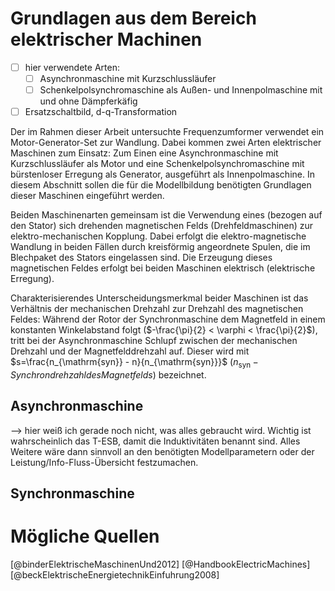 # Grundlagen aus dem Bereich elektrischer Machinen
- [ ] hier verwendete Arten: 
	- [ ] Asynchronmaschine mit Kurzschlussläufer
	- [ ] Schenkelpolsynchromaschine als Außen- und Innenpolmaschine mit und ohne Dämpferkäfig
- [ ] Ersatzschaltbild, d-q-Transformation

Der im Rahmen dieser Arbeit untersuchte Frequenzumformer verwendet ein Motor-Generator-Set zur Wandlung. Dabei kommen zwei Arten elektrischer Maschinen zum Einsatz: Zum Einen eine Asynchronmaschine mit Kurzschlussläufer als Motor und eine Schenkelpolsynchromaschine mit bürstenloser Erregung als Generator, ausgeführt als Innenpolmaschine. In diesem Abschnitt sollen die für die Modellbildung benötigten Grundlagen dieser Maschinen eingeführt werden.

Beiden Maschinenarten gemeinsam ist die Verwendung eines (bezogen auf den Stator) sich drehenden magnetischen Felds (Drehfeldmaschinen) zur elektro-mechanischen Kopplung. Dabei erfolgt die elektro-magnetische Wandlung in beiden Fällen durch kreisförmig angeordnete Spulen, die im Blechpaket des Stators eingelassen sind. Die Erzeugung dieses magnetischen Feldes erfolgt bei beiden Maschinen elektrisch (elektrische Erregung).

Charakterisierendes Unterscheidungsmerkmal beider Maschinen ist das Verhältnis der mechanischen Drehzahl zur Drehzahl des magnetischen Feldes: Während der Rotor der Synchronmaschine dem Magnetfeld in einem konstanten Winkelabstand folgt ($-\frac{\pi}{2} < \varphi < \frac{\pi}{2}$), tritt bei der Asynchronmaschine Schlupf zwischen der mechanischen Drehzahl und der Magnetfelddrehzahl auf. Dieser wird mit $s=\frac{n_{\mathrm{syn}} - n}{n_{\mathrm{syn}}}$ ($n_{\mathrm{syn}} - Synchrondrehzahl des Magnetfelds$) bezeichnet.

## Asynchronmaschine
--> hier weiß ich gerade noch nicht, was alles gebraucht wird. Wichtig ist wahrscheinlich das T-ESB, damit die Induktivitäten benannt sind. Alles Weitere wäre dann sinnvoll an den benötigten Modellparametern oder der Leistung/Info-Fluss-Übersicht festzumachen. 

## Synchronmaschine


# Mögliche Quellen
[@binderElektrischeMaschinenUnd2012]
[@HandbookElectricMachines]
[@beckElektrischeEnergietechnikEinfuhrung2008]

